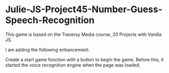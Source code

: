 # Julie-JS-Project45-Number-Guess-Speech-Recognition

This game is based on the Traversy Media course, 20 Projects with Vanilla JS.

I am adding the following enhancement:

Create a start game function with a button to begin the game.  Before this, it started the voice recognition engine when the page was loaded.
